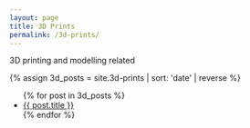 ```yaml
---
layout: page
title: 3D Prints
permalink: /3d-prints/
---
```

3D printing and modelling related

{% assign 3d_posts = site.3d-prints | sort: 'date' | reverse %}
<ul>
  {% for post in 3d_posts %}
    <li><a href="{{ post.url }}">{{ post.title }}</a></li>
  {% endfor %}
</ul>
